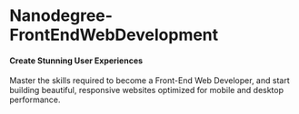 # Nanodegree-FrontEndWebDevelopment
#### Create Stunning User Experiences
Master the skills required to become a Front-End Web Developer, and start building beautiful, responsive websites optimized for mobile and desktop performance.
